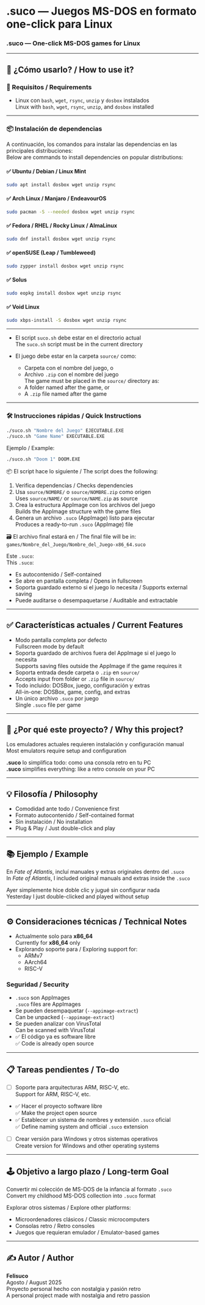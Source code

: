 # .suco — Juegos MS-DOS en formato one-click para Linux  
### .suco — One-click MS-DOS games for Linux

---

## 🚀 ¿Cómo usarlo? / How to use it?

### 🔧 Requisitos / Requirements

- Linux con `bash`, `wget`, `rsync`, `unzip` y `dosbox` instalados  
  Linux with `bash`, `wget`, `rsync`, `unzip`, and `dosbox` installed

---

### 📦 Instalación de dependencias

A continuación, los comandos para instalar las dependencias en las principales distribuciones:  
Below are commands to install dependencies on popular distributions:

#### ✅ Ubuntu / Debian / Linux Mint
```bash
sudo apt install dosbox wget unzip rsync
```

#### ✅ Arch Linux / Manjaro / EndeavourOS
```bash
sudo pacman -S --needed dosbox wget unzip rsync
```

#### ✅ Fedora / RHEL / Rocky Linux / AlmaLinux
```bash
sudo dnf install dosbox wget unzip rsync
```

#### ✅ openSUSE (Leap / Tumbleweed)
```bash
sudo zypper install dosbox wget unzip rsync
```

#### ✅ Solus
```bash
sudo eopkg install dosbox wget unzip rsync
```

#### ✅ Void Linux
```bash
sudo xbps-install -S dosbox wget unzip rsync
```

---

- El script `suco.sh` debe estar en el directorio actual  
  The `suco.sh` script must be in the current directory

- El juego debe estar en la carpeta `source/` como:
  - Carpeta con el nombre del juego, o  
  - Archivo `.zip` con el nombre del juego  
  The game must be placed in the `source/` directory as:
  - A folder named after the game, or  
  - A `.zip` file named after the game

---

### 🛠️ Instrucciones rápidas / Quick Instructions

```bash
./suco.sh "Nombre del Juego" EJECUTABLE.EXE
./suco.sh "Game Name" EXECUTABLE.EXE
```

Ejemplo / Example:

```bash
./suco.sh "Doom 1" DOOM.EXE
```

📦 El script hace lo siguiente / The script does the following:
1. Verifica dependencias / Checks dependencies  
2. Usa `source/NOMBRE/` o `source/NOMBRE.zip` como origen  
   Uses `source/NAME/` or `source/NAME.zip` as source  
3. Crea la estructura AppImage con los archivos del juego  
   Builds the AppImage structure with the game files  
4. Genera un archivo `.suco` (AppImage) listo para ejecutar  
   Produces a ready-to-run `.suco` (AppImage) file

🗃️ El archivo final estará en / The final file will be in:  
`games/Nombre_del_Juego/Nombre_del_Juego-x86_64.suco`

Este `.suco`:  
This `.suco`:

- Es autocontenido / Self-contained  
- Se abre en pantalla completa / Opens in fullscreen  
- Soporta guardado externo si el juego lo necesita / Supports external saving  
- Puede auditarse o desempaquetarse / Auditable and extractable

---

## ✅ Características actuales / Current Features

- Modo pantalla completa por defecto  
  Fullscreen mode by default
- Soporta guardado de archivos fuera del AppImage si el juego lo necesita  
  Supports saving files outside the AppImage if the game requires it
- Soporta entrada desde carpeta o `.zip` en `source/`  
  Accepts input from folder or `.zip` file in `source/`
- Todo incluido: DOSBox, juego, configuración y extras  
  All-in-one: DOSBox, game, config, and extras
- Un único archivo `.suco` por juego  
  Single `.suco` file per game

---

## 🎯 ¿Por qué este proyecto? / Why this project?

Los emuladores actuales requieren instalación y configuración manual  
Most emulators require setup and configuration

**.suco** lo simplifica todo: como una consola retro en tu PC  
**.suco** simplifies everything: like a retro console on your PC

---

## 💡 Filosofía / Philosophy

- Comodidad ante todo / Convenience first  
- Formato autocontenido / Self-contained format  
- Sin instalación / No installation  
- Plug & Play / Just double-click and play

---

## 📚 Ejemplo / Example

En *Fate of Atlantis*, incluí manuales y extras originales dentro del `.suco`  
In *Fate of Atlantis*, I included original manuals and extras inside the `.suco`

Ayer simplemente hice doble clic y jugué sin configurar nada  
Yesterday I just double-clicked and played without setup

---

## ⚙️ Consideraciones técnicas / Technical Notes

- Actualmente solo para **x86_64**  
  Currently for **x86_64** only
- Explorando soporte para / Exploring support for:
  - ARMv7  
  - AArch64  
  - RISC-V

### Seguridad / Security

- `.suco` son AppImages  
  `.suco` files are AppImages
- Se pueden desempaquetar (`--appimage-extract`)  
  Can be unpacked (`--appimage-extract`)
- Se pueden analizar con VirusTotal  
  Can be scanned with VirusTotal
- ✅ El código ya es software libre  
  ✅ Code is already open source

---

## 📋 Tareas pendientes / To-do

- [ ] Soporte para arquitecturas ARM, RISC-V, etc.  
      Support for ARM, RISC-V, etc.
- ✅ Hacer el proyecto software libre  
      ✅ Make the project open source
- ✅ Establecer un sistema de nombres y extensión `.suco` oficial  
      ✅ Define naming system and official `.suco` extension
- [ ] Crear versión para Windows y otros sistemas operativos  
      Create version for Windows and other operating systems

---

## 🕹️ Objetivo a largo plazo / Long-term Goal

Convertir mi colección de MS-DOS de la infancia al formato `.suco`  
Convert my childhood MS-DOS collection into `.suco` format

Explorar otros sistemas / Explore other platforms:

- Microordenadores clásicos / Classic microcomputers  
- Consolas retro / Retro consoles  
- Juegos que requieran emulador / Emulator-based games

---

## ✍️ Autor / Author

**Felisuco**  
Agosto / August 2025  
Proyecto personal hecho con nostalgia y pasión retro  
A personal project made with nostalgia and retro passion
